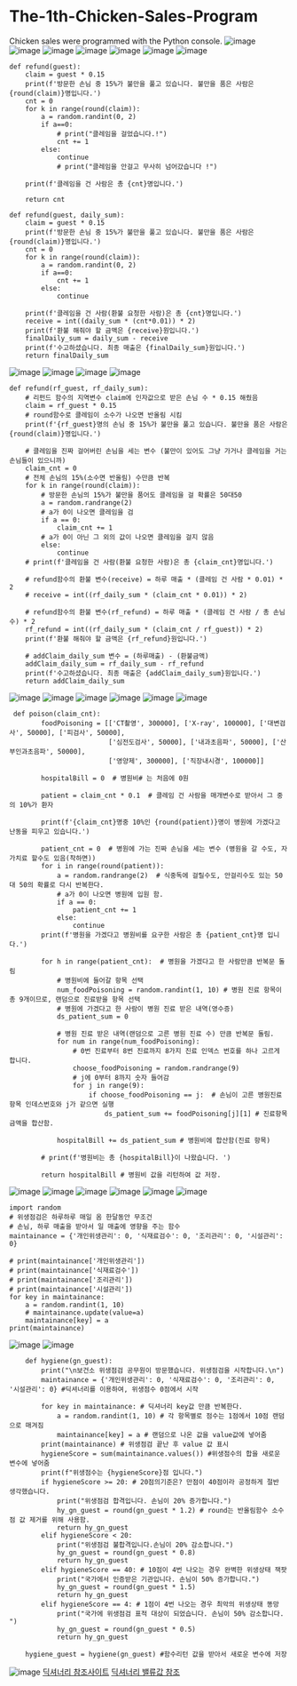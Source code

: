 # The-1th-Chicken-Sales-Program
Chicken sales were programmed with the Python console.
![image](https://user-images.githubusercontent.com/115389450/233535820-e9514b25-a2ed-4cb9-bca9-34efe47a6610.png)
![image](https://user-images.githubusercontent.com/115389450/233535850-8ddcf230-90d6-46bd-8016-7284da7d9e9e.png)
![image](https://user-images.githubusercontent.com/115389450/233535877-c77f7090-c79d-4a20-bf89-767160ef978b.png)
![image](https://user-images.githubusercontent.com/115389450/233535896-0479d9dd-b771-4d10-9c37-0956fe0a8056.png)
![image](https://user-images.githubusercontent.com/115389450/233535927-d9e8f514-f554-4efa-9747-ec41fc5e0d5f.png)
![image](https://user-images.githubusercontent.com/115389450/233535951-6d18bc63-bd06-4fd4-893f-8f5fa6e99efc.png)
![image](https://user-images.githubusercontent.com/115389450/233535973-672f39cc-d7ac-422d-a391-e9953437fa2a.png)
```
def refund(guest):
    claim = guest * 0.15
    print(f'방문한 손님 중 15%가 불만을 풀고 있습니다. 불만을 품은 사람은 {round(claim)}명입니다.')
    cnt = 0
    for k in range(round(claim)):
        a = random.randint(0, 2)
        if a==0:
            # print("클레임을 걸었습니다.!")
            cnt += 1
        else:
            continue
            # print("클레임을 안걸고 무사히 넘어갔습니다 !")

    print(f'클레임을 건 사람은 총 {cnt}명입니다.')

    return cnt
```
```
def refund(guest, daily_sum):
    claim = guest * 0.15
    print(f'방문한 손님 중 15%가 불만을 풀고 있습니다. 불만을 품은 사람은 {round(claim)}명입니다.')
    cnt = 0
    for k in range(round(claim)):
        a = random.randint(0, 2)
        if a==0:
            cnt += 1
        else:
            continue

    print(f'클레임을 건 사람(환불 요청한 사람)은 총 {cnt}명입니다.')
    receive = int((daily_sum * (cnt*0.01)) * 2)
    print(f'환불 해줘야 할 금액은 {receive}원입니다.')
    finalDaily_sum = daily_sum - receive
    print(f'수고하셨습니다. 최종 매출은 {finalDaily_sum}원입니다.')
    return finalDaily_sum
```
![image](https://user-images.githubusercontent.com/115389450/233536101-8b6644f0-6862-4d90-af0e-b39273dcd065.png)
![image](https://user-images.githubusercontent.com/115389450/233536214-883fb62c-d4aa-4191-8449-296156c9356a.png)
![image](https://user-images.githubusercontent.com/115389450/233536252-5553b00d-d46d-45cd-8385-b8adbdd35589.png)
![image](https://user-images.githubusercontent.com/115389450/233536294-2d9ea38f-a0cb-409c-9db2-bacbea95b1b8.png)
```
def refund(rf_guest, rf_daily_sum):
    # 리펀드 함수의 지역변수 claim에 인자값으로 받은 손님 수 * 0.15 해줬음
    claim = rf_guest * 0.15
    # round함수로 클레임이 소수가 나오면 반올림 시킴
    print(f'{rf_guest}명의 손님 중 15%가 불만을 풀고 있습니다. 불만을 품은 사람은 {round(claim)}명입니다.')

    # 클레임을 진짜 걸어버린 손님을 세는 변수 (불만이 있어도 그냥 가거나 클레임을 거는 손님들이 있으니까)
    claim_cnt = 0
    # 전체 손님의 15%(소수면 반올림) 수만큼 반복
    for k in range(round(claim)):
        # 방문한 손님의 15%가 불만을 품어도 클레임을 걸 확률은 50대50
        a = random.randrange(2)
        # a가 0이 나오면 클레임을 검
        if a == 0:
            claim_cnt += 1
        # a가 0이 아닌 그 외의 값이 나오면 클레임을 걸지 않음
        else:
            continue
    # print(f'클레임을 건 사람(환불 요청한 사람)은 총 {claim_cnt}명입니다.')

    # refund함수의 환불 변수(receive) = 하루 매출 * (클레임 건 사람 * 0.01) * 2
    # receive = int((rf_daily_sum * (claim_cnt * 0.01)) * 2)

    # refund함수의 환불 변수(rf_refund) = 하루 매출 * (클레임 건 사람 / 총 손님 수) * 2
    rf_refund = int((rf_daily_sum * (claim_cnt / rf_guest)) * 2)
    print(f'환불 해줘야 할 금액은 {rf_refund}원입니다.')

    # addClaim_daily_sum 변수 = (하루매출) - (환불금액)
    addClaim_daily_sum = rf_daily_sum - rf_refund
    print(f'수고하셨습니다. 최종 매출은 {addClaim_daily_sum}원입니다.')
    return addClaim_daily_sum
```
![image](https://user-images.githubusercontent.com/115389450/233536352-cdcf45a4-3348-47ce-bdc2-63f9f0aac1cc.png)
![image](https://user-images.githubusercontent.com/115389450/233536378-f722f355-04d1-4b5b-804b-770d9a125188.png)
![image](https://user-images.githubusercontent.com/115389450/233536402-3910441d-1606-4a2d-ad65-6104c4ea9d32.png)
![image](https://user-images.githubusercontent.com/115389450/233536423-40a70e44-c3d8-4a8e-91c5-a7520849b35c.png)
![image](https://user-images.githubusercontent.com/115389450/233536508-b2b90ca3-dccc-4097-b8f8-0cd1011af4d3.png)
![image](https://user-images.githubusercontent.com/115389450/233536535-1e53335c-5315-46f2-90ac-2f9857ec6d81.png)
```
 def poison(claim_cnt):
        foodPoisoning = [['CT촬영', 300000], ['X-ray', 100000], ['대변검사', 50000], ['피검사', 50000],
                         ['심전도검사', 50000], ['내과초음파', 50000], ['산부인과초음파', 50000],
                         ['영양제', 300000], ['직장내시경', 100000]]

        hospitalBill = 0  # 병원비# 는 처음에 0원

        patient = claim_cnt * 0.1  # 클레임 건 사람을 매개변수로 받아서 그 중의 10%가 환자

        print(f'{claim_cnt}명중 10%인 {round(patient)}명이 병원에 가겠다고 난동을 피우고 있습니다.')

        patient_cnt = 0  # 병원에 가는 진짜 손님을 세는 변수 (병원을 갈 수도, 자가치료 할수도 있음(착하면))
        for i in range(round(patient)):
            a = random.randrange(2)  # 식중독에 걸릴수도, 안걸리수도 있는 50대 50의 확률로 다시 반복한다.
            # a가 0이 나오면 병원에 입원 함.
            if a == 0:
                patient_cnt += 1
            else:
                continue
        print(f'병원을 가겠다고 병원비를 요구한 사람은 총 {patient_cnt}명 입니다.')

        for h in range(patient_cnt):  # 병원을 가겠다고 한 사람만큼 반복문 돌림
            # 병원비에 들어갈 항목 선택
            num_foodPoisoning = random.randint(1, 10) # 병원 진료 항목이 총 9개이므로, 랜덤으로 진료받을 항목 선택
            # 병원에 가겠다고 한 사람이 병원 진료 받은 내역(영수증)
            ds_patient_sum = 0 

            # 병원 진료 받은 내역(랜덤으로 고른 병원 진료 수) 만큼 반복문 돌림.
            for num in range(num_foodPoisoning):
                # 0번 진료부터 8번 진료까지 8가지 진료 인덱스 번호를 하나 고르게 합니다.
                choose_foodPoisoning = random.randrange(9)
                # j에 0부터 8까지 숫자 들어감
                for j in range(9):
                    if choose_foodPoisoning == j:  # 손님이 고른 병원진료 항목 인데스번호와 j가 같으면 실행
                        ds_patient_sum += foodPoisoning[j][1] # 진료항목 금액을 합산함.

            hospitalBill += ds_patient_sum # 병원비에 합산함(진료 항목)

        # print(f'병원비는 총 {hospitalBill}이 나왔습니다. ')

        return hospitalBill # 병원비 값을 리턴하여 값 저장.
```
![image](https://user-images.githubusercontent.com/115389450/233536602-0c8662d9-3a2c-4ca6-8ea7-01308363dad9.png)
![image](https://user-images.githubusercontent.com/115389450/233536621-59f48256-6697-4cf7-a6b7-74ab6a9dc2ce.png)
![image](https://user-images.githubusercontent.com/115389450/233536686-d3a08beb-2c56-4760-8b8c-ef731c6f2513.png)
![image](https://user-images.githubusercontent.com/115389450/233536727-38d5b3f7-056a-4e4c-9e33-39c0f5ffd202.png)
![image](https://user-images.githubusercontent.com/115389450/233536771-f73d6d28-e6f6-4097-95ff-e5454abc1810.png)
![image](https://user-images.githubusercontent.com/115389450/233536809-d4586255-9648-4e37-8d22-ca9f30dc4191.png)
```
import random
# 위생점검은 하루하루 매일 옴 한달동안 무조건
# 손님, 하루 매출을 받아서 일 매출에 영향을 주는 함수
maintainance = {'개인위생관리': 0, '식재료검수': 0, '조리관리': 0, '시설관리': 0}

# print(maintainance['개인위생관리'])
# print(maintainance['식재료검수'])
# print(maintainance['조리관리'])
# print(maintainance['시설관리'])
for key in maintainance:
    a = random.randint(1, 10)
    # maintainance.update(value=a)
    maintainance[key] = a
print(maintainance)
```
![image](https://user-images.githubusercontent.com/115389450/233536853-0c0aaa97-2c13-4e4f-acb0-b0c0bc226899.png)
![image](https://user-images.githubusercontent.com/115389450/233536888-6356b2f5-928f-4df2-ab2d-4ce8f3dcfa9a.png)
```
    def hygiene(gn_guest):
        print("\n보건소 위생점검 공무원이 방문했습니다. 위생점검을 시작합니다.\n")
        maintainance = {'개인위생관리': 0, '식재료검수': 0, '조리관리': 0, '시설관리': 0} #딕셔너리를 이용하여, 위생점수 0점에서 시작

        for key in maintainance: # 딕셔너리 key값 만큼 반복한다.
            a = random.randint(1, 10) # 각 항목별로 점수는 1점에서 10점 랜덤으로 매겨짐
            maintainance[key] = a # 랜덤으로 나온 값을 value값에 넣어줌
        print(maintainance) # 위생점검 끝난 후 value 값 표시
        hygieneScore = sum(maintainance.values()) #위생점수의 합을 새로운 변수에 넣어줌
        print(f"위생점수는 {hygieneScore}점 입니다.")
        if hygieneScore >= 20: # 20점의기준은? 만점이 40점이라 공정하게 절반 생각했습니다.
            print("위생점검 합격입니다. 손님이 20% 증가합니다.")
            hy_gn_guest = round(gn_guest * 1.2) # round는 반올림함수 소수점 값 제거를 위해 사용함.
            return hy_gn_guest
        elif hygieneScore < 20:
            print("위생점검 불합격입니다.손님이 20% 감소합니다.")
            hy_gn_guest = round(gn_guest * 0.8)
            return hy_gn_guest
        elif hygieneScore == 40: # 10점이 4번 나오는 경우 완벽한 위생상태 잭팟
            print("국가에서 인증받은 기관입니다. 손님이 50% 증가합니다.")
            hy_gn_guest = round(gn_guest * 1.5)
            return hy_gn_guest
        elif hygieneScore == 4: # 1점이 4번 나오는 경우 최악의 위생상태 똥망
            print("국가에 위생점검 표적 대상이 되었습니다. 손님이 50% 감소합니다. ")
            hy_gn_guest = round(gn_guest * 0.5)
            return hy_gn_guest

    hygiene_guest = hygiene(gn_guest) #함수리턴 값을 받아서 새로운 변수에 저장
```
![image](https://user-images.githubusercontent.com/115389450/233536941-4ee8d60d-d81a-49a7-9078-54fede8d07dd.png)
[딕셔너리 참조사이트](https://hun931018.tistory.com/56)
[딕셔너리 밸류값 참조](https://www.delftstack.com/ko/howto/python/python-sum-dictionary-values/)
